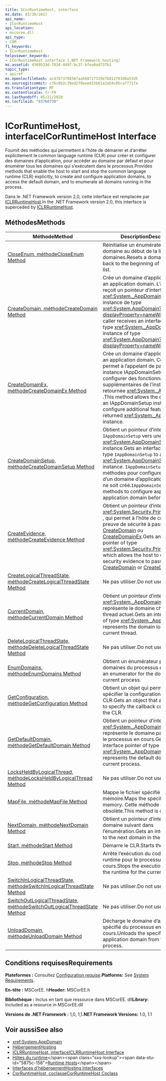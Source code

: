 ```yaml
---
title: ICorRuntimeHost, interface
ms.date: 03/30/2017
api_name:
- ICorRuntimeHost
api_location:
- mscoree.dll
api_type:
- COM
f1_keywords:
- ICorRuntimeHost
helpviewer_keywords:
- ICorRuntimeHost interface [.NET Framework hosting]
ms.assetid: 4369533d-7834-4497-bc37-bfea0ad737b1
topic_type:
- apiref
ms.openlocfilehash: ac4787379436faa568727329e7b012f83d0a53d5
ms.sourcegitcommit: c76c8b2c39ed2f0eee422b61a2ab4c05ca7771fa
ms.translationtype: MT
ms.contentlocale: fr-FR
ms.lasthandoff: 05/21/2020
ms.locfileid: "83760730"
---
```

# <a name="icorruntimehost-interface"></a><span data-ttu-id="5875c-102">ICorRuntimeHost, interface</span><span class="sxs-lookup"><span data-stu-id="5875c-102">ICorRuntimeHost Interface</span></span>
<span data-ttu-id="5875c-103">Fournit des méthodes qui permettent à l’hôte de démarrer et d’arrêter explicitement le common language runtime (CLR) pour créer et configurer des domaines d’application, pour accéder au domaine par défaut et pour énumérer tous les domaines qui s’exécutent dans le processus.</span><span class="sxs-lookup"><span data-stu-id="5875c-103">Provides methods that enable the host to start and stop the common language runtime (CLR) explicitly, to create and configure application domains, to access the default domain, and to enumerate all domains running in the process.</span></span>  
  
 <span data-ttu-id="5875c-104">Dans le .NET Framework version 2,0, cette interface est remplacée par [ICLRRuntimeHost](iclrruntimehost-interface.md).</span><span class="sxs-lookup"><span data-stu-id="5875c-104">In the .NET Framework version 2.0, this interface is superceded by [ICLRRuntimeHost](iclrruntimehost-interface.md).</span></span>  
  
## <a name="methods"></a><span data-ttu-id="5875c-105">Méthodes</span><span class="sxs-lookup"><span data-stu-id="5875c-105">Methods</span></span>  
  
|<span data-ttu-id="5875c-106">Méthode</span><span class="sxs-lookup"><span data-stu-id="5875c-106">Method</span></span>|<span data-ttu-id="5875c-107">Description</span><span class="sxs-lookup"><span data-stu-id="5875c-107">Description</span></span>|  
|------------|-----------------|  
|[<span data-ttu-id="5875c-108">CloseEnum, méthode</span><span class="sxs-lookup"><span data-stu-id="5875c-108">CloseEnum Method</span></span>](icorruntimehost-closeenum-method.md)|<span data-ttu-id="5875c-109">Réinitialise un énumérateur de domaine au début de la liste de domaines.</span><span class="sxs-lookup"><span data-stu-id="5875c-109">Resets a domain enumerator back to the beginning of the domain list.</span></span>|  
|[<span data-ttu-id="5875c-110">CreateDomain, méthode</span><span class="sxs-lookup"><span data-stu-id="5875c-110">CreateDomain Method</span></span>](icorruntimehost-createdomain-method.md)|<span data-ttu-id="5875c-111">Crée un domaine d’application.</span><span class="sxs-lookup"><span data-stu-id="5875c-111">Creates an application domain.</span></span> <span data-ttu-id="5875c-112">L’appelant reçoit un pointeur d’interface de type <xref:System._AppDomain> vers une instance de type <xref:System.AppDomain?displayProperty=nameWithType> .</span><span class="sxs-lookup"><span data-stu-id="5875c-112">The caller receives an interface pointer of type <xref:System._AppDomain> to an instance of type <xref:System.AppDomain?displayProperty=nameWithType>.</span></span>|  
|[<span data-ttu-id="5875c-113">CreateDomainEx, méthode</span><span class="sxs-lookup"><span data-stu-id="5875c-113">CreateDomainEx Method</span></span>](icorruntimehost-createdomainex-method.md)|<span data-ttu-id="5875c-114">Crée un domaine d’application.</span><span class="sxs-lookup"><span data-stu-id="5875c-114">Creates an application domain.</span></span> <span data-ttu-id="5875c-115">Cette méthode permet à l’appelant de passer une instance IAppDomainSetup pour configurer des fonctionnalités supplémentaires de l’instance retournée <xref:System._AppDomain> .</span><span class="sxs-lookup"><span data-stu-id="5875c-115">This method allows the caller to pass an IAppDomainSetup instance to configure additional features of the returned <xref:System._AppDomain> instance.</span></span>|  
|[<span data-ttu-id="5875c-116">CreateDomainSetup, méthode</span><span class="sxs-lookup"><span data-stu-id="5875c-116">CreateDomainSetup Method</span></span>](icorruntimehost-createdomainsetup-method.md)|<span data-ttu-id="5875c-117">Obtient un pointeur d’interface de type `IAppDomainSetup` vers une <xref:System.AppDomainSetup> instance.</span><span class="sxs-lookup"><span data-stu-id="5875c-117">Gets an interface pointer of type `IAppDomainSetup` to an <xref:System.AppDomainSetup> instance.</span></span> <span data-ttu-id="5875c-118">`IAppDomainSetup`fournit des méthodes pour configurer les aspects d’un domaine d’application avant qu’il ne soit créé.</span><span class="sxs-lookup"><span data-stu-id="5875c-118">`IAppDomainSetup` provides methods to configure aspects of an application domain before it is created.</span></span>|  
|[<span data-ttu-id="5875c-119">CreateEvidence, méthode</span><span class="sxs-lookup"><span data-stu-id="5875c-119">CreateEvidence Method</span></span>](../../../../docs/framework/unmanaged-api/hosting/icorruntimehost-createevidence-method.md)|<span data-ttu-id="5875c-120">Obtient un pointeur d’interface de type <xref:System.Security.Principal.IIdentity> , qui permet à l’hôte de créer une preuve de sécurité à passer à [CreateDomain](../../../../docs/framework/unmanaged-api/hosting/icorruntimehost-createdomain-method.md) ou [CreateDomainEx](icorruntimehost-createdomainex-method.md).</span><span class="sxs-lookup"><span data-stu-id="5875c-120">Gets an interface pointer of type <xref:System.Security.Principal.IIdentity>, which allows the host to create security evidence to pass to [CreateDomain](../../../../docs/framework/unmanaged-api/hosting/icorruntimehost-createdomain-method.md) or [CreateDomainEx](icorruntimehost-createdomainex-method.md).</span></span>|  
|[<span data-ttu-id="5875c-121">CreateLogicalThreadState, méthode</span><span class="sxs-lookup"><span data-stu-id="5875c-121">CreateLogicalThreadState Method</span></span>](icorruntimehost-createlogicalthreadstate-method.md)|<span data-ttu-id="5875c-122">Ne pas utiliser.</span><span class="sxs-lookup"><span data-stu-id="5875c-122">Do not use.</span></span>|  
|[<span data-ttu-id="5875c-123">CurrentDomain, méthode</span><span class="sxs-lookup"><span data-stu-id="5875c-123">CurrentDomain Method</span></span>](icorruntimehost-currentdomain-method.md)|<span data-ttu-id="5875c-124">Obtient un pointeur d’interface de type <xref:System._AppDomain> qui représente le domaine chargé sur le thread actuel.</span><span class="sxs-lookup"><span data-stu-id="5875c-124">Gets an interface pointer of type <xref:System._AppDomain> that represents the domain loaded on the current thread.</span></span>|  
|[<span data-ttu-id="5875c-125">DeleteLogicalThreadState, méthode</span><span class="sxs-lookup"><span data-stu-id="5875c-125">DeleteLogicalThreadState Method</span></span>](icorruntimehost-deletelogicalthreadstate-method.md)|<span data-ttu-id="5875c-126">Ne pas utiliser.</span><span class="sxs-lookup"><span data-stu-id="5875c-126">Do not use.</span></span>|  
|[<span data-ttu-id="5875c-127">EnumDomains, méthode</span><span class="sxs-lookup"><span data-stu-id="5875c-127">EnumDomains Method</span></span>](icorruntimehost-enumdomains-method.md)|<span data-ttu-id="5875c-128">Obtient un énumérateur pour les domaines du processus en cours.</span><span class="sxs-lookup"><span data-stu-id="5875c-128">Gets an enumerator for the domains in the current process.</span></span>|  
|[<span data-ttu-id="5875c-129">GetConfiguration, méthode</span><span class="sxs-lookup"><span data-stu-id="5875c-129">GetConfiguration Method</span></span>](icorruntimehost-getconfiguration-method.md)|<span data-ttu-id="5875c-130">Obtient un objet qui permet à l’hôte de spécifier la configuration de rappel du CLR.</span><span class="sxs-lookup"><span data-stu-id="5875c-130">Gets an object that allows the host to specify the callback configuration of the CLR.</span></span>|  
|[<span data-ttu-id="5875c-131">GetDefaultDomain, méthode</span><span class="sxs-lookup"><span data-stu-id="5875c-131">GetDefaultDomain Method</span></span>](icorruntimehost-getdefaultdomain-method.md)|<span data-ttu-id="5875c-132">Obtient un pointeur d’interface de type <xref:System._AppDomain> qui représente le domaine par défaut pour le processus en cours.</span><span class="sxs-lookup"><span data-stu-id="5875c-132">Gets an interface pointer of type <xref:System._AppDomain> that represents the default domain for the current process.</span></span>|  
|[<span data-ttu-id="5875c-133">LocksHeldByLogicalThread, méthode</span><span class="sxs-lookup"><span data-stu-id="5875c-133">LocksHeldByLogicalThread Method</span></span>](icorruntimehost-locksheldbylogicalthread-method.md)|<span data-ttu-id="5875c-134">Ne pas utiliser.</span><span class="sxs-lookup"><span data-stu-id="5875c-134">Do not use.</span></span>|  
|[<span data-ttu-id="5875c-135">MapFile, méthode</span><span class="sxs-lookup"><span data-stu-id="5875c-135">MapFile Method</span></span>](icorruntimehost-mapfile-method.md)|<span data-ttu-id="5875c-136">Mappe le fichier spécifié en mémoire.</span><span class="sxs-lookup"><span data-stu-id="5875c-136">Maps the specified file into memory.</span></span> <span data-ttu-id="5875c-137">Cette méthode est obsolète.</span><span class="sxs-lookup"><span data-stu-id="5875c-137">This method is obsolete.</span></span>|  
|[<span data-ttu-id="5875c-138">NextDomain, méthode</span><span class="sxs-lookup"><span data-stu-id="5875c-138">NextDomain Method</span></span>](icorruntimehost-nextdomain-method.md)|<span data-ttu-id="5875c-139">Obtient un pointeur d’interface vers le domaine suivant dans l’énumération.</span><span class="sxs-lookup"><span data-stu-id="5875c-139">Gets an interface pointer to the next domain in the enumeration.</span></span>|  
|[<span data-ttu-id="5875c-140">Start, méthode</span><span class="sxs-lookup"><span data-stu-id="5875c-140">Start Method</span></span>](icorruntimehost-start-method.md)|<span data-ttu-id="5875c-141">Démarre le CLR.</span><span class="sxs-lookup"><span data-stu-id="5875c-141">Starts the CLR.</span></span>|  
|[<span data-ttu-id="5875c-142">Stop, méthode</span><span class="sxs-lookup"><span data-stu-id="5875c-142">Stop Method</span></span>](icorruntimehost-stop-method.md)|<span data-ttu-id="5875c-143">Arrête l’exécution du code dans le runtime pour le processus en cours.</span><span class="sxs-lookup"><span data-stu-id="5875c-143">Stops the execution of code in the runtime for the current process.</span></span>|  
|[<span data-ttu-id="5875c-144">SwitchInLogicalThreadState, méthode</span><span class="sxs-lookup"><span data-stu-id="5875c-144">SwitchInLogicalThreadState Method</span></span>](icorruntimehost-switchinlogicalthreadstate-method.md)|<span data-ttu-id="5875c-145">Ne pas utiliser.</span><span class="sxs-lookup"><span data-stu-id="5875c-145">Do not use.</span></span>|  
|[<span data-ttu-id="5875c-146">SwitchOutLogicalThreadState, méthode</span><span class="sxs-lookup"><span data-stu-id="5875c-146">SwitchOutLogicalThreadState Method</span></span>](icorruntimehost-switchoutlogicalthreadstate-method.md)|<span data-ttu-id="5875c-147">Ne pas utiliser.</span><span class="sxs-lookup"><span data-stu-id="5875c-147">Do not use.</span></span>|  
|[<span data-ttu-id="5875c-148">UnloadDomain, méthode</span><span class="sxs-lookup"><span data-stu-id="5875c-148">UnloadDomain Method</span></span>](icorruntimehost-unloaddomain-method.md)|<span data-ttu-id="5875c-149">Décharge le domaine d’application spécifié du processus en cours.</span><span class="sxs-lookup"><span data-stu-id="5875c-149">Unloads the specified application domain from the current process.</span></span>|  
  
## <a name="requirements"></a><span data-ttu-id="5875c-150">Conditions requises</span><span class="sxs-lookup"><span data-stu-id="5875c-150">Requirements</span></span>  
 <span data-ttu-id="5875c-151">**Plateformes :** Consultez [Configuration requise](../../get-started/system-requirements.md).</span><span class="sxs-lookup"><span data-stu-id="5875c-151">**Platforms:** See [System Requirements](../../get-started/system-requirements.md).</span></span>  
  
 <span data-ttu-id="5875c-152">**En-tête :** MSCorEE. h</span><span class="sxs-lookup"><span data-stu-id="5875c-152">**Header:** MSCorEE.h</span></span>  
  
 <span data-ttu-id="5875c-153">**Bibliothèque :** Inclus en tant que ressource dans MSCorEE. dll</span><span class="sxs-lookup"><span data-stu-id="5875c-153">**Library:** Included as a resource in MSCorEE.dll</span></span>  
  
 <span data-ttu-id="5875c-154">**Versions de .NET Framework :** 1,0, 1,1</span><span class="sxs-lookup"><span data-stu-id="5875c-154">**.NET Framework Versions:** 1.0, 1.1</span></span>  
  
## <a name="see-also"></a><span data-ttu-id="5875c-155">Voir aussi</span><span class="sxs-lookup"><span data-stu-id="5875c-155">See also</span></span>

- <xref:System.AppDomain>
- [<span data-ttu-id="5875c-156">Hébergement</span><span class="sxs-lookup"><span data-stu-id="5875c-156">Hosting</span></span>](index.md)
- [<span data-ttu-id="5875c-157">ICLRRuntimeHost, interface</span><span class="sxs-lookup"><span data-stu-id="5875c-157">ICLRRuntimeHost Interface</span></span>](iclrruntimehost-interface.md)
- <span data-ttu-id="5875c-158">[Hôtes du runtime](https://docs.microsoft.com/previous-versions/dotnet/netframework-4.0/a51xd4ze(v=vs.100))</span><span class="sxs-lookup"><span data-stu-id="5875c-158">[Runtime Hosts](https://docs.microsoft.com/previous-versions/dotnet/netframework-4.0/a51xd4ze(v=vs.100))</span></span>
- [<span data-ttu-id="5875c-159">Interfaces d'hébergement</span><span class="sxs-lookup"><span data-stu-id="5875c-159">Hosting Interfaces</span></span>](hosting-interfaces.md)
- [<span data-ttu-id="5875c-160">CorRuntimeHost, coclasse</span><span class="sxs-lookup"><span data-stu-id="5875c-160">CorRuntimeHost Coclass</span></span>](corruntimehost-coclass.md)
